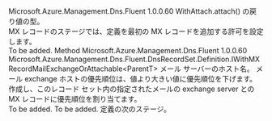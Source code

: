 <Type Name="IWithMXRecordMailExchange&lt;ParentT&gt;" FullName="Microsoft.Azure.Management.Dns.Fluent.DnsRecordSet.Definition.IWithMXRecordMailExchange&lt;ParentT&gt;">
  <TypeSignature Language="C#" Value="public interface IWithMXRecordMailExchange&lt;ParentT&gt;" />
  <TypeSignature Language="ILAsm" Value=".class public interface auto ansi abstract IWithMXRecordMailExchange`1&lt;ParentT&gt;" />
  <TypeSignature Language="DocId" Value="T:Microsoft.Azure.Management.Dns.Fluent.DnsRecordSet.Definition.IWithMXRecordMailExchange`1" />
  <TypeSignature Language="VB.NET" Value="Public Interface IWithMXRecordMailExchange(Of ParentT)" />
  <TypeSignature Language="F#" Value="type IWithMXRecordMailExchange&lt;'ParentT&gt; = interface" />
  <AssemblyInfo>
    <AssemblyName>Microsoft.Azure.Management.Dns.Fluent</AssemblyName>
    <AssemblyVersion>1.0.0.60</AssemblyVersion>
  </AssemblyInfo>
  <TypeParameters>
    <TypeParameter Name="ParentT" />
  </TypeParameters>
  <Interfaces />
  <Docs>
    <typeparam name="ParentT">WithAttach.attach() の戻り値の型。</typeparam>
    <summary>
            MX レコードのステージでは、定義を最初の MX レコードを追加する許可を設定します。
            </summary>
    <remarks>To be added.</remarks>
  </Docs>
  <Members>
    <Member MemberName="WithMailExchange">
      <MemberSignature Language="C#" Value="public Microsoft.Azure.Management.Dns.Fluent.DnsRecordSet.Definition.IWithMXRecordMailExchangeOrAttachable&lt;ParentT&gt; WithMailExchange (string mailExchangeHostName, int priority);" />
      <MemberSignature Language="ILAsm" Value=".method public hidebysig newslot virtual instance class Microsoft.Azure.Management.Dns.Fluent.DnsRecordSet.Definition.IWithMXRecordMailExchangeOrAttachable`1&lt;!ParentT&gt; WithMailExchange(string mailExchangeHostName, int32 priority) cil managed" />
      <MemberSignature Language="DocId" Value="M:Microsoft.Azure.Management.Dns.Fluent.DnsRecordSet.Definition.IWithMXRecordMailExchange`1.WithMailExchange(System.String,System.Int32)" />
      <MemberSignature Language="VB.NET" Value="Public Function WithMailExchange (mailExchangeHostName As String, priority As Integer) As IWithMXRecordMailExchangeOrAttachable(Of ParentT)" />
      <MemberSignature Language="F#" Value="abstract member WithMailExchange : string * int -&gt; Microsoft.Azure.Management.Dns.Fluent.DnsRecordSet.Definition.IWithMXRecordMailExchangeOrAttachable&lt;'ParentT&gt;" Usage="iWithMXRecordMailExchange.WithMailExchange (mailExchangeHostName, priority)" />
      <MemberType>Method</MemberType>
      <AssemblyInfo>
        <AssemblyName>Microsoft.Azure.Management.Dns.Fluent</AssemblyName>
        <AssemblyVersion>1.0.0.60</AssemblyVersion>
      </AssemblyInfo>
      <ReturnValue>
        <ReturnType>Microsoft.Azure.Management.Dns.Fluent.DnsRecordSet.Definition.IWithMXRecordMailExchangeOrAttachable&lt;ParentT&gt;</ReturnType>
      </ReturnValue>
      <Parameters>
        <Parameter Name="mailExchangeHostName" Type="System.String" />
        <Parameter Name="priority" Type="System.Int32" />
      </Parameters>
      <Docs>
        <param name="mailExchangeHostName">メール サーバーのホスト名。</param>
        <param name="priority">メール exchange ホストの優先順位は、値より大きい値に優先順位を下げます。</param>
        <summary>
            作成し、このレコード セット内の指定されたメールの exchange server との MX レコードに優先順位を割り当てます。
            </summary>
        <returns>To be added.</returns>
        <remarks>To be added.</remarks>
        <return>定義の次のステージ。</return>
      </Docs>
    </Member>
  </Members>
</Type>